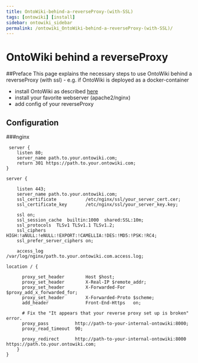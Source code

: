 ```yaml
---
title: OntoWiki-behind-a-reverseProxy-(with-SSL)
tags: [ontowiki] [install]
sidebar: ontowiki_sidebar
permalink: /ontowiki_OntoWiki-behind-a-reverseProxy-(with-SSL)/
---
```

# OntoWiki behind a reverseProxy
##Preface
This page explains the necessary steps to use OntoWiki behind a reverseProxy (with ssl) - e.g. if OntoWiki is deployed as a docker-container

* install OntoWiki as described [here](http://docs.ontowiki.net/ontowiki_Install-Ontowiki/)
* install your favorite webserver (apache2/nginx)
* add config of your reverseProxy

## Configuration

###nginx
```
 server {
    listen 80;
    server_name path.to.your.ontowiki.com;
    return 301 https://path.to.your.ontowiki.com;
}

server {

    listen 443;
    server_name path.to.your.ontowiki.com;
    ssl_certificate           /etc/nginx/ssl/your_server_cert.cer;
    ssl_certificate_key       /etc/nginx/ssl/your_server_key.key;
   
    ssl on;
    ssl_session_cache  builtin:1000  shared:SSL:10m;
    ssl_protocols  TLSv1 TLSv1.1 TLSv1.2;
    ssl_ciphers HIGH:!aNULL:!eNULL:!EXPORT:!CAMELLIA:!DES:!MD5:!PSK:!RC4;
    ssl_prefer_server_ciphers on;

    access_log            /var/log/nginx/path.to.your.ontowiki.com.access.log;

location / {

      proxy_set_header        Host $host;
      proxy_set_header        X-Real-IP $remote_addr;
      proxy_set_header        X-Forwarded-For $proxy_add_x_forwarded_for;
      proxy_set_header        X-Forwarded-Proto $scheme;
      add_header              Front-End-Https   on;

      # Fix the "It appears that your reverse proxy set up is broken" error.
      proxy_pass          http://path-to-your-internal-ontowiki:8000;
      proxy_read_timeout  90;

      proxy_redirect      http://path-to-your-internal-ontowiki:8000 https://path.to.your.ontowiki.com;
    }
}
```
